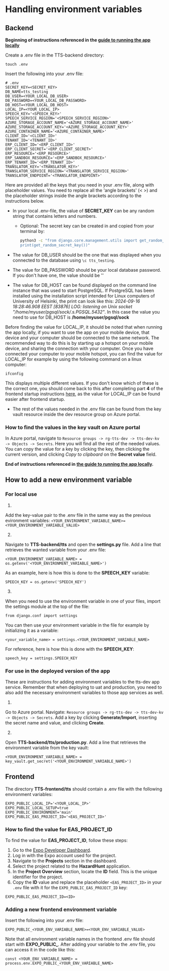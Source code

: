 # Handling environment variables

## Backend

**Beginning of instructions referenced in the [guide to running the app locally](https://github.com/Ohtu-Tyoturvallisuus/TTS-documentation/blob/main/docs/running-app-locally.md)**

Create a .env file in the TTS-backend directory:

```
touch .env
```

Insert the following into your .env file:

```
# .env
SECRET_KEY=<SECRET_KEY>
DB_NAME=tts_testing
DB_USER=<YOUR_LOCAL_DB_USER>
DB_PASSWORD=<YOUR_LOCAL_DB_PASSWORD>
DB_HOST=<YOUR_LOCAL_DB_HOST>
LOCAL_IP=<YOUR_LOCAL_IP>
SPEECH_KEY='<SPEECH_KEY>'
SPEECH_SERVICE_REGION='<SPEECH_SERVICE_REGION>'
AZURE_STORAGE_ACCOUNT_NAME='<AZURE_STORAGE_ACCOUNT_NAME>'
AZURE_STORAGE_ACCOUNT_KEY='<AZURE_STORAGE_ACCOUNT_KEY>'
AZURE_CONTAINER_NAME='<AZURE_CONTAINER_NAME>'
CLIENT_ID='<CLIENT_ID>'
TENANT_ID='<TENANT_ID>'
ERP_CLIENT_ID='<ERP_CLIENT_ID>'
ERP_CLIENT_SECRET='<ERP_CLIENT_SECRET>'
ERP_RESOURCE='<ERP_RESOURCE>'
ERP_SANDBOX_RESOURCE='<ERP_SANDBOX_RESOURCE>'
ERP_TENANT_ID='<ERP_TENANT_ID>'
TRANSLATOR_KEY='<TRANSLATOR_KEY>'
TRANSLATOR_SERVICE_REGION='<TRANSLATOR_SERVICE_REGION>'
TRANSLATOR_ENDPOINT='<TRANSLATOR_ENDPOINT>'
```

Here are provided all the keys that you need in your .env file, along with 
placeholder values. You need to replace all the 'angle brackets' (< >) 
and the placeholder strings inside the angle brackets according to the instructions 
below.

- In your local .env-file, the value of **SECRET_KEY** can be any random string 
that contains letters and numbers.
    - Optional: The secret key can be created in and copied from your terminal by:
        ```bash
        python3 -c "from django.core.management.utils import get_random_secret_key;
        print(get_random_secret_key())"
        ```

- The value for DB_USER should be the one that was displayed when you connected 
to the database using `\c tts_testing`.

- The value for DB_PASSWORD should be your local database password.
If you don't have one, the value should be ''

- The value for DB_HOST can be found displayed on the command line instance 
that was used to start PostgreSQL. If PostgreSQL has been installed using 
the installation script intended for Linux computers of University of Helsinki, 
the print can look like this: 
*2024-09-16 18:28:46.908 EEST [83876] LOG:  listening on Unix socket "/home/myuser/pgsql/sock/.s.PGSQL.5432"*.
In this case the value you need to use for DB_HOST is 
**/home/myuser/pgsql/sock**


Before finding the value for LOCAL_IP, it should be noted that when running 
the app locally, if you want to use the app on your mobile device, that device 
and your computer should be connected to the same network. The recommended 
way to do this is by starting up a hotspot on your mobile device, and sharing 
the connection with your computer. Once you have connected your computer 
to your mobile hotspot, you can find the value for LOCAL_IP for example by 
using the following command on a linux computer:

```
ifconfig
```

This displays multiple different values. If you don't know which of these is 
the correct one, you should come back to this after completing part **4** of 
the frontend startup instructions 
[here](https://github.com/Ohtu-Tyoturvallisuus/TTS-documentation/blob/main/docs/running-app-locally.md), 
as the value for LOCAL_IP can be found easier after frontend startup.

- The rest of the values needed in the .env file can be found from the key 
vault resource inside the dev resource group on Azure portal.


### How to find the values in the key vault on Azure portal

In Azure portal, navigate to 
`Resource groups -> rg-tts-dev -> tts-dev-kv -> Objects -> Secrets`. 
Here you will find all the rest of the needed values. 
You can copy the value for a key by clicking the key, then clicking the current 
version, and clicking *Copy to clipboard* on the **Secret value** field.

**End of instructions referenced in [the guide to running the app locally](https://github.com/Ohtu-Tyoturvallisuus/TTS-documentation/blob/main/docs/running-app-locally.md).**


## How to add a new environment variable

### For local use

1. 
Add the key-value pair to the .env file in the same way as the previous 
evironment variables: 
`<YOUR_ENVIRONMENT_VARIABLE_NAME>=<YOUR_ENVIRONMENT_VARIABLE_VALUE>`

2. 
Navigate to **TTS-backend/tts** and open the **settings.py** file. 
Add a line that retrieves the wanted variable from your .env file:

```
<YOUR_ENVIRONMENT_VARIABLE_NAME> = os.getenv('<YOUR_ENVIRONMENT_VARIABLE_NAME>')
```

As an example, here is how this is done to the **SPEECH_KEY** variable:

```
SPEECH_KEY = os.getenv('SPEECH_KEY')
```

3. 
When you need to use the environment variable in one of your files, import 
the settings module at the top of the file:

```
from django.conf import settings
```

You can then use your environment variable in the file for example by 
initializing it as a variable: 

```
<your_variable_name> = settings.<YOUR_ENVIRONMENT_VARIABLE_NAME>
```

For reference, here is how this is done with the **SPEECH_KEY**:

```
speech_key = settings.SPEECH_KEY
```


### For use in the deployed version of the app

These are instructions for adding environment variables to the tts-dev app 
service. Remember that when deploying to uat and production, you need to also 
add the necessary environment variables to those app services as well.

1. 
Go to Azure portal. Navigate:
`Resource groups -> rg-tts-dev -> tts-dev-kv -> Objects -> Secrets`. 
Add a key by clicking **Generate/Import**, inserting the secret name and 
value, and clicking **Create**.

2. 
Open **TTS-backend/tts/production.py**. Add a line that retrieves the environment 
variable from the key vault: 

```
<YOUR_ENVIRONMENT_VARIABLE_NAME> = key_vault.get_secret('<YOUR_ENVIRONMENT_VARIABLE_NAME>')
```


## Frontend

The directory **TTS-frontend/tts** should contain a .env file with the following 
environment variables: 

```
EXPO_PUBLIC_LOCAL_IP='<YOUR_LOCAL_IP>'
EXPO_PUBLIC_LOCAL_SETUP=true
EXPO_PUBLIC_ENVIRONMENT='main'
EXPO_PUBLIC_EAS_PROJECT_ID='<EAS_PROJECT_ID>'
```

### How to find the value for EAS_PROJECT_ID

To find the value for **EAS_PROJECT_ID**, follow these steps:

1. Go to the [Expo Developer Dashboard](https://expo.dev/).
2. Log in with the Expo account used for the project.
3. Navigate to the **Projects** section in the dashboard.
4. Select the project related to the **HazardHunt** application.
5. In the **Project Overview** section, locate the **ID** field. This is the unique identifier for the project.
6. Copy the **ID** value and replace the placeholder `<EAS_PROJECT_ID>` in your `.env` file with it for the `EXPO_PUBLIC_EAS_PROJECT_ID` key:

```
EXPO_PUBLIC_EAS_PROJECT_ID=<ID>
```

### Adding a new frontend environment variable

Insert the following into your .env file:

```
EXPO_PUBLIC_<YOUR_ENV_VARIABLE_NAME>=<YOUR_ENV_VARIABLE_VALUE>
```

Note that all environment variable names in the frontend .env file should start 
with **EXPO_PUBLIC_**. 
After adding your variable to the .env file, you can access it in the code like 
this:

```
const <YOUR_ENV_VARIABLE_NAME> = process.env.EXPO_PUBLIC_<YOUR_ENV_VARIABLE_NAME>
```

